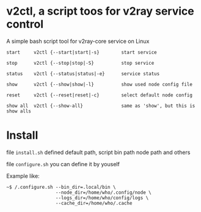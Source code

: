 # v2ctl, a script toos for v2ray service control

A simple bash script tool for v2ray-core service on Linux

```
start     v2ctl {--start|start|-s}        start service
```
```
stop      v2ctl {--stop|stop|-S}          stop service
```
```
status    v2ctl {--status|status|-e}      service status
```
```
show      v2ctl {--show|show|-l}          show used node config file
```
```
reset     v2ctl {--reset|reset|-c}        select default node config
```
```
show all  v2ctl {--show-all}              same as 'show', but this is show alls
```

# Install

file `install.sh` defined default path, script bin path node path and others

file `configure.sh` you can define it by youself

Example like:
```
~$ /.configure.sh --bin_dir=.local/bin \
                  --node_dir=/home/who/.config/node \
                  --logs_dir=/home/who/config/logs \
                  --cache_dir=/home/who/.cache
